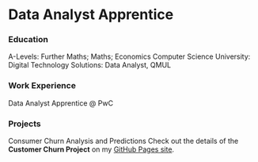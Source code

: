 # Data Analyst Apprentice

### Education 
A-Levels: Further Maths; Maths; Economics Computer Science 
University: Digital Technology Solutions: Data Analyst, QMUL 

### Work Experience
Data Analyst Apprentice @ PwC

### Projects
Consumer Churn Analysis and Predictions
Check out the details of the **Customer Churn Project** on my [GitHub Pages site](https://ayoubgutin.github.io/ayoubgutin.github.io/customer-churn/).
